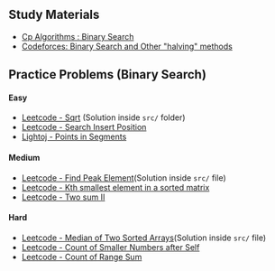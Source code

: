 ## Study Materials

* [Cp Algorithms : Binary Search](https://cp-algorithms.com/num_methods/binary_search.html)
* [Codeforces: Binary Search and Other "halving" methods](https://codeforces.com/blog/entry/96699)

## Practice Problems (Binary Search)

#### Easy
* [Leetcode - Sqrt](https://leetcode.com/problems/sqrtx/) (Solution inside `src/` folder)
* [Leetcode - Search Insert Position](https://leetcode.com/problems/search-insert-position/)
* [Lightoj - Points in Segments](https://lightoj.com/problem/points-in-segments)

#### Medium

* [Leetcode - Find Peak Element](https://leetcode.com/problems/find-peak-element/)(Solution inside `src/` file)
* [Leetcode - Kth smallest element in a sorted matrix](https://leetcode.com/problems/kth-smallest-element-in-a-sorted-matrix/)
* [Leetcode - Two sum II](https://leetcode.com/problems/two-sum-ii-input-array-is-sorted/)

#### Hard
* [Leetcode - Median of Two Sorted Arrays](https://leetcode.com/problems/median-of-two-sorted-arrays/)(Solution inside `src/` file)
* [Leetcode - Count of Smaller Numbers after Self](https://leetcode.com/problems/count-of-smaller-numbers-after-self/)
* [Leetcode - Count of Range Sum](https://leetcode.com/problems/count-of-range-sum/)
